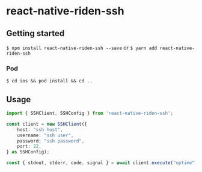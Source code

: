 # react-native-riden-ssh

## Getting started

`$ npm install react-native-riden-ssh --save` or `$ yarn add react-native-riden-ssh`

### Pod

`$ cd ios && pod install && cd ..`

## Usage
```typescript
import { SSHClient, SSHConfig } from 'react-native-riden-ssh';

const client = new SSHClient({
    host: "ssh host",
    username: "ssh user",
    password: "ssh password",
    port: 22,
} as SSHConfig);

const { stdout, stderr, code, signal } = await client.execute("uptime");

```
